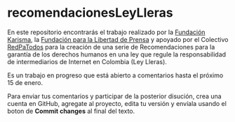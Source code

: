 recomendacionesLeyLleras
========================

En este repositorio encontrarás el trabajo realizado por la [Fundación Karisma](http://karisma.org.co), la [Fundación para la Libertad de Prensa](http://flip.org.co) y apoyado  por el Colectivo [RedPaTodos](http://redpatodos.co) para la creación de una serie de Recomendaciones para la garantía de los derechos humanos en una ley que regule la responsabilidad de intermediarios de Internet en Colombia (Ley Lleras).

Es un trabajo en progreso que está abierto a comentarios hasta el próximo 15 de enero. 

Para enviar tus comentarios y participar de la posterior disución, crea una cuenta en GitHub, agregate al proyecto, edita tu versión y envíala usando el boton de **Commit changes** al final del texto.
